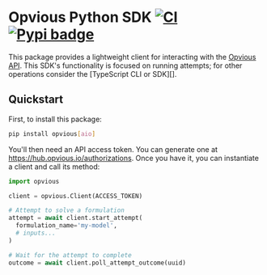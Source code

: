 # Opvious Python SDK  [![CI](https://github.com/mtth/opvious/actions/workflows/ci.yml/badge.svg)](https://github.com/mtth/opvious/actions/workflows/ci.yml) [![Pypi badge](https://badge.fury.io/py/opvious.svg)](https://pypi.python.org/pypi/opvious/)

This package provides a lightweight client for interacting with the [Opvious
API][]. This SDK's functionality is focused on running attempts; for other
operations consider the [TypeScript CLI or SDK][].

## Quickstart

First, to install this package:

```sh
pip install opvious[aio]
```

You'll then need an API access token. You can generate one at
https://hub.opvious.io/authorizations. Once you have it, you can
instantiate a client and call its method:

```py
import opvious

client = opvious.Client(ACCESS_TOKEN)

# Attempt to solve a formulation
attempt = await client.start_attempt(
  formulation_name='my-model',
  # inputs...
)

# Wait for the attempt to complete
outcome = await client.poll_attempt_outcome(uuid)
```

[Opvious API]: https://www.opvious.io/
[Typescript SDK]: https://www.opvious.io/sdk.ts/
